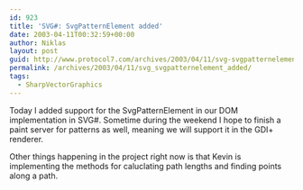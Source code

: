 ```yaml
---
id: 923
title: 'SVG#: SvgPatternElement added'
date: 2003-04-11T00:32:59+00:00
author: Niklas
layout: post
guid: http://www.protocol7.com/archives/2003/04/11/svg-svgpatternelement-added/
permalink: /archives/2003/04/11/svg_svgpatternelement_added/
tags:
  - SharpVectorGraphics
---
```

<div class='microid-999cde5e9a5aa1f090ff1142e42e5ab532359db7'>
  <p>
    Today I added support for the SvgPatternElement in our DOM implementation in SVG#. Sometime during the weekend I hope to finish a paint server for patterns as well, meaning we will support it in the GDI+ renderer.
  </p>
  
  <p>
    Other things happening in the project right now is that Kevin is implementing the methods for caluclating path lengths and finding points along a path.
  </p>
</div>